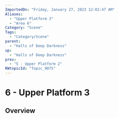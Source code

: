 ```yaml
---
ImportedOn: "Friday, January 27, 2023 12:02:47 AM"
Aliases:
  - "Upper Platform 3"
  - "Area 6"
Category: "Scene"
Tags:
  - "Category/Scene"
parent:
  - "Halls of Deep Darkness"
up:
  - "Halls of Deep Darkness"
prev:
  - "5 - Upper Platform 2"
RWtopicId: "Topic_9075"
---
```

# 6 - Upper Platform 3
## Overview
